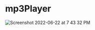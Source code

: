 # mp3Player
![Screenshot 2022-06-22 at 7 43 32 PM](https://user-images.githubusercontent.com/68817698/175051334-f4b24a9c-9bfd-439a-b2bd-0f754c9b8656.png)
